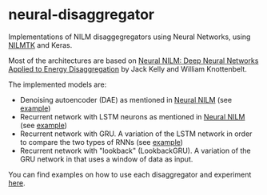 # neural-disaggregator

Implementations of NILM disaggegregators using Neural Networks, using [NILMTK](https://github.com/NILMTK/NILMTK) and Keras.

Most of the architectures are based on [Neural NILM: Deep Neural Networks Applied to Energy Disaggregation](https://arxiv.org/pdf/1507.06594.pdf) by Jack Kelly and William Knottenbelt.

The implemented models are:
- Denoising autoencoder (DAE) as mentioned in [Neural NILM](https://arxiv.org/pdf/1507.06594.pdf) (see [example](https://github.com/OdysseasKr/neural-disaggregator/blob/master/DAE/DAE-example.ipynb))
- Recurrent network with LSTM neurons as mentioned in [Neural NILM](https://arxiv.org/pdf/1507.06594.pdf) (see [example](https://github.com/OdysseasKr/neural-disaggregator/tree/master/RNN/RNN-example.ipynb))
- Recurrent network with GRU. A variation of the LSTM network in order to compare the two types of RNNs (see [example](https://github.com/OdysseasKr/neural-disaggregator/blob/master/GRU/GRU-example.ipynb))
- Recurrent network with "lookback" (LookbackGRU). A variation of the GRU network in that uses a window of data as input.

You can find examples on how to use each disaggregator and experiment [here](dasdadsa).
